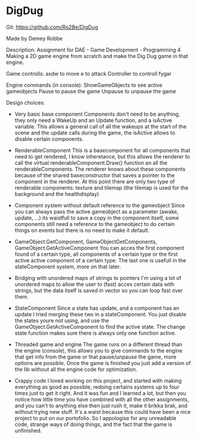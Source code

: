 # DigDug
Git: https://github.com/Ro2Be/DigDug

Made by Demey Robbe

Description:
Assignment for DAE - Game Development - Programming 4
Making a 2D game engine from scratch and make the Dig Dug game in that engine.

Game controlls:
asdw to move
e to attack
Controller to controll fygar

Engine commands (in console):
ShowGameObjects to see active gameobjects
Pause to pause the game
Unpause to unpause the game

Design choices:
- Very basic base component
Components don't need to be anything, they only need a WakeUp and an Update function, and a isActive variable. This allows a general call of all the wakeups at the start of the scene and the update calls during the game, the isActive allows to disable certain components.

- RenderableComponent
This is a basecomponent for all components that need to get rendered, I know inheretance, but this allows the renderer to call the virtual renderableComponent.Draw() function an all the renderableComponents. The renderer knows about these components because of the shared baseconstructor that saves a pointer to the component in the renderer. At this point there are only two type of renderable components: texture and tilemap (the tilemap is used for the background and the healthdisplay)

- Component system without default reference to the gameobject
Since you can always pass the active gameobject as a parameter (awake, update, ...) its waistfull to save a copy in the component itself, some components still need a reference to the gameobject to do certain things on events but there is no need to make it default.

- GameObject.GetComponent, GameObjectGetComponents, GameObject.GetActiveComponent
You can acces the first component found of a certain type, all components of a certain type or the first active active component of a certain type. The last one is usefull in the stateComponent system, more on that later.

- Bridging with unordered maps of strings to pointers
I'm using a lot of unordered maps to allow the user to (fast) acces certain data with strings, but the data itself is saved in vector so you can loop fast over them.

- StateComponent
Since a state has update, and a component has an update I tried merging these two in a stateComponent. You just disable the states youre not using, and use the GameObject.GetActiveComponent<StateComponent> to find the active state. The change state function makes sure there is always only one function active.

- Threaded game and engine
The game runs on a different thread than the engine (console), this allows you to give commands to the engine that get info from the game or that pause/unpause the game, more options are possible. Once the game is finished you just add a version of the lib without all the engine code for optimization.

- Crappy code
I loved working on this project, and started with making everything as good as possible, redoing certains systems up to four times just to get it right. And it was fun and I learned a lot, but then you notice how little time you have combined with all the other assignments, and you can't to anything else then just rush it, make it brikka brak, and without trying new stuff. It's a waist because this could have been a nice project to put on our portofolio. So I appologise for any unreadable code, strange ways of doing things, and the fact that the game is unfinished.